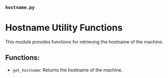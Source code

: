 ### `hostname.py`
# Hostname Utility Functions

This module provides functions for retrieving the hostname of the machine.

## Functions:
* `get_hostname`: Returns the hostname of the machine.